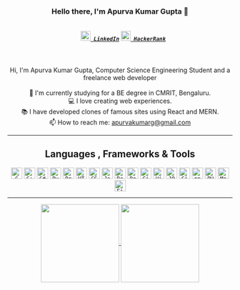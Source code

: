 <h3 align="center">
  Hello there, I'm Apurva Kumar Gupta 👋
</h3>
<h5 align="center">
  <code>
  <a href="https://www.linkedin.com/in/apurva-kumar-gupta-4b640a1b8/" title="LinkedIn Profile"><img width="22" src="https://github.com/zumrudu-anka/zumrudu-anka/blob/master/images/linkedin.svg"> LinkedIn</a></code>
  <code><a href="https://www.hackerrank.com/luciferx07" title="HackerRank Profile"><img width="22" src="https://github.com/zumrudu-anka/zumrudu-anka/blob/master/images/hackerrank.png"> HackerRank</a></code>
</h5>
<br>
<p align="center">
  Hi, I'm Apurva Kumar Gupta, Computer Science Engineering Student and a freelance web developer
  <br>
  <br>
  🔬 I'm currently studying for a BE degree in CMRIT, Bengaluru.
  <br>
  💻 I love creating web experiences. 
  <br>
  📚 I have developed clones of famous sites using React and MERN.
  <br>
  📫 How to reach me: <a href="mailto: apurvakumarg@gmail.com">apurvakumarg@gmail.com</a>
</p>

<hr>

<h2 align="center">Languages , Frameworks & Tools</h2>

<p align="center">
  <code><img title="C" height="25" src="https://github.com/zumrudu-anka/zumrudu-anka/blob/master/images/c.svg"></code>
  <code><img title="C++" height="25" src="https://github.com/zumrudu-anka/zumrudu-anka/blob/master/images/cpp.svg"></code>
  <code><img title="C#" height="25" src="https://github.com/zumrudu-anka/zumrudu-anka/blob/master/images/cSharp.svg"></code>
  <code><img title="Python" height="25" src="https://github.com/zumrudu-anka/zumrudu-anka/blob/master/images/python-original.svg"></code>
  <code><img title="Problem Solving" height="25" src="https://github.com/zumrudu-anka/zumrudu-anka/blob/master/images/problemSolving.png"></code>
  <code><img title="HTML5" height="25" src="https://github.com/zumrudu-anka/zumrudu-anka/blob/master/images/html5.svg"></code>
  <code><img title="CSS" height="25" src="https://github.com/zumrudu-anka/zumrudu-anka/blob/master/images/css.svg"></code>
  <code><img title="Javascript" height="25" src="https://github.com/zumrudu-anka/zumrudu-anka/blob/master/images/javascript.svg"></code>
  <code><img title="React" height="25" src="https://github.com/zumrudu-anka/zumrudu-anka/blob/master/images/react-original.svg"></code>
  <code><img title="Redux" height="25" src="https://github.com/zumrudu-anka/zumrudu-anka/blob/master/images/redux.svg"></code>
  <code><img title="Git" height="25" src="https://github.com/zumrudu-anka/zumrudu-anka/blob/master/images/git-original.svg"></code>
  <code><img title="Visual Studio Code" height="25" src="https://github.com/zumrudu-anka/zumrudu-anka/blob/master/images/vscode.png"></code>
  <code><img title="JQuery" height="25" src="https://github.com/zumrudu-anka/zumrudu-anka/blob/master/images/jquery-original.svg"></code>
  <code><img title="GitHub" height="25" src="https://github.com/zumrudu-anka/zumrudu-anka/blob/master/images/github.svg"></code>
  <code><img title="npm" height="25" src="https://github.com/zumrudu-anka/zumrudu-anka/blob/master/images/npm.svg"></code>
  <code><img title="PHP" height="25" src="https://github.com/zumrudu-anka/zumrudu-anka/blob/master/images/php.svg"></code>
  <code><img title="MongoDB" height="25" src="https://raw.githubusercontent.com/mongodb-js/leaf/master/dist/mongodb-leaf_32x32.png"></code>
  <code><img title="Firebase" height="25" src="https://banner2.cleanpng.com/20180417/pse/kisspng-firebase-cloud-messaging-computer-icons-google-clo-github-5ad5d3ce239cb6.8525231615239628301459.jpg"></code>

</p>

<hr>

<p align=center>
  <a href="https://github-readme-stats.vercel.app/api?username=Luciferx00" title="Go to Source">
    <img height=175 align="center" src="https://github-readme-stats.vercel.app/api?username=Luciferx00&show_icons=true&theme=gotham">
  </a>
  <a href="https://github-readme-stats.vercel.app/api/top-langs/?username=Luciferx00">
  <img height=175 align="center" src="https://github-readme-stats.vercel.app/api/top-langs/?username=Luciferx00&hide=c%23,powershell,java&title_color=2aa889&text_color=99d1ce&icon_color=2bbc8a&bg_color=0c1014&langs_count=8&layout=compact" />
  </a>
</p>

